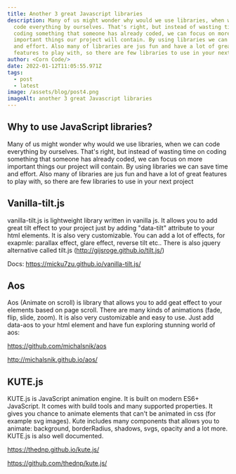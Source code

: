 ```yaml
---
title: Another 3 great Javascript libraries
description: Many of us might wonder why would we use libraries, when we can
  code everything by ourselves. That's right, but instead of wasting time on
  coding something that someone has already coded, we can focus on more
  important things our project will contain. By using libraries we can save time
  and effort. Also many of libraries are jus fun and have a lot of great
  features to play with, so there are few libraries to use in your next project
author: <Corn Code/>
date: 2022-01-12T11:05:55.971Z
tags:
  - post
  - latest
image: /assets/blog/post4.png
imageAlt: another 3 great Javascript libraries
---
```

## Why to use JavaScript libraries?

Many of us might wonder why would we use libraries, when we can code everything by ourselves. That's right, but instead of wasting time on coding something that someone has already coded, we can focus on more important things our project will contain. By using libraries we can save time and effort. Also many of libraries are jus fun and have a lot of great features to play with, so there are few libraries to use in your next project

## Vanilla-tilt.js

vanilla-tilt.js is lightweight library written in vanilla js. It allows you to add great tilt effect to your project just by adding "data-tilt" attribute to your html elements. It is also very customizable. You can add a lot of effects, for exapmle: parallax effect, glare effect, reverse tilt etc.. There is also jquery alternative called tilt.js (<http://gijsroge.github.io/tilt.js/>)

Docs: <https://micku7zu.github.io/vanilla-tilt.js/>

## Aos

Aos (Animate on scroll) is library that allows you to add geat effect to your elements based on page scroll. There are many kinds of animations (fade, flip, slide, zoom). It is also very customizable and easy to use. Just add data-aos to your html element and have fun exploring stunning world of aos:

<https://github.com/michalsnik/aos>

<http://michalsnik.github.io/aos/>

## KUTE.js

KUTE.js is JavaScript animation engine. It is built on modern ES6+ JavaScript. It comes with build tools and many supported properties. It gives you chance to animate elements that can't be animated in css (for example svg images). Kute includes many components that allows you to animate: background, borderRadius, shadows, svgs, opacity and a lot more. KUTE.js is also well documented.

<https://thednp.github.io/kute.js/>

<https://github.com/thednp/kute.js/>